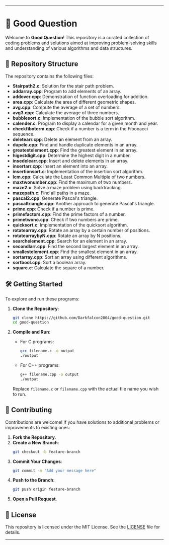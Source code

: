 
---

# 📘 Good Question

Welcome to **Good Question**! This repository is a curated collection of coding problems and solutions aimed at improving problem-solving skills and understanding of various algorithms and data structures.

## 📂 Repository Structure

The repository contains the following files:

- **Stairpath2.c**: Solution for the stair path problem.
- **addarray.cpp**: Program to add elements of an array.
- **addover.cpp**: Demonstration of function overloading for addition.
- **area.cpp**: Calculate the area of different geometric shapes.
- **avg.cpp**: Compute the average of a set of numbers.
- **avg3.cpp**: Calculate the average of three numbers.
- **bubblesort.c**: Implementation of the bubble sort algorithm.
- **calender.c**: Program to display a calendar for a given month and year.
- **checkfiboterm.cpp**: Check if a number is a term in the Fibonacci sequence.
- **deletearr.cpp**: Delete an element from an array.
- **dupele.cpp**: Find and handle duplicate elements in an array.
- **greatestelement.cpp**: Find the greatest element in an array.
- **higestdigit.cpp**: Determine the highest digit in a number.
- **insedelearr.cpp**: Insert and delete elements in an array.
- **insertarr.cpp**: Insert an element into an array.
- **insertionsort.c**: Implementation of the insertion sort algorithm.
- **lcm.cpp**: Calculate the Least Common Multiple of two numbers.
- **maxtwonumber.cpp**: Find the maximum of two numbers.
- **maze2.c**: Solve a maze problem using backtracking.
- **mazepath.c**: Find all paths in a maze.
- **pascal2.cpp**: Generate Pascal's triangle.
- **pascaltriangle.cpp**: Another approach to generate Pascal's triangle.
- **prime.cpp**: Check if a number is prime.
- **primefactors.cpp**: Find the prime factors of a number.
- **primetwono.cpp**: Check if two numbers are prime.
- **quicksort.c**: Implementation of the quicksort algorithm.
- **rotatearray.cpp**: Rotate an array by a certain number of positions.
- **rotatearraybyN.cpp**: Rotate an array by N positions.
- **searchelement.cpp**: Search for an element in an array.
- **secondlarr.cpp**: Find the second largest element in an array.
- **smallestelement.cpp**: Find the smallest element in an array.
- **sortarray.cpp**: Sort an array using different algorithms.
- **sortbool.cpp**: Sort a boolean array.
- **square.c**: Calculate the square of a number.

## 🛠️ Getting Started

To explore and run these programs:

1. **Clone the Repository**:
   ```bash
   git clone https://github.com/Darkfalcon2804/good-question.git
   cd good-question
   ```

2. **Compile and Run**:
   - For C programs:
     ```bash
     gcc filename.c -o output
     ./output
     ```
   - For C++ programs:
     ```bash
     g++ filename.cpp -o output
     ./output
     ```

   Replace `filename.c` or `filename.cpp` with the actual file name you wish to run.

## 🤝 Contributing

Contributions are welcome! If you have solutions to additional problems or improvements to existing ones:

1. **Fork the Repository**.
2. **Create a New Branch**:
   ```bash
   git checkout -b feature-branch
   ```
3. **Commit Your Changes**:
   ```bash
   git commit -m "Add your message here"
   ```
4. **Push to the Branch**:
   ```bash
   git push origin feature-branch
   ```
5. **Open a Pull Request**.

## 📄 License

This repository is licensed under the MIT License. See the [LICENSE](LICENSE) file for details.

---
